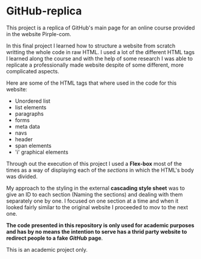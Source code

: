 # GitHub-replica
This project is a replica of GitHub's main page for an online course provided in the website Pirple-com.

In this final project I learned how to structure a website from scratch writting the whole code in raw HTML. I used a lot of the different HTML tags I learned along the course and with the help of some research I was able to replicate a professionally made website despite of some different, more complicated aspects.

Here are some of the HTML tags that where used in the code for this website:

<ul>
  <li>Unordered list</li>
  <li>list elements</li>
  <li>paragraphs</li>
  <li>forms</li>
  <li>meta data</li>
  <li>navs</li>
  <li>header</li>
  <li>span elements</li>
  <li>'i' graphical elements</li>
</ul>

Through out the execution of this project I used a **Flex-box** most of the times as a way of displaying each of the *sections* in which the HTML's body was divided.

My approach to the styling in the external **cascading style sheet** was to give an ID to each section (Naming the sections) and dealing with them separately one by one. I focused on one section at a time and when it looked fairly similar to the original website I proceeded to mov to the next one.

<strong>The code presented in this repository is only used for academic purposes and has by no means the intention to serve has a thrid party website to redirect people to a fake *GitHub* page</strong>.

This is an academic project only.
